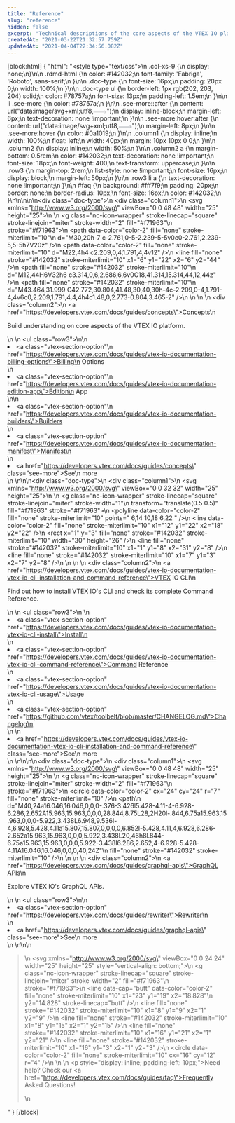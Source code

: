 ```yaml
---
title: "Reference"
slug: "reference"
hidden: false
excerpt: "Technical descriptions of the core aspects of the VTEX IO platform, CLI, and GraphQL APIs."
createdAt: "2021-03-22T21:32:57.759Z"
updatedAt: "2021-04-04T22:34:56.082Z"
---
```

[block:html]
{
  "html": "<style type=\"text/css\">\n    .col-xs-9 {\n       display: none;\n}\n\n    .rdmd-html {\n        color: #142032;\n        font-family: 'Fabriga', 'Roboto', sans-serif;\n    }\n\n    .doc-type {\n        font-size: 16px;\n        padding: 20px 0;\n        width: 100%;\n    }\n\n    .doc-type ul {\n        border-left: 1px rgb(202, 203, 204) solid;\n        color: #78757a;\n        font-size: 13px;\n        padding-left: 1.5em;\n    }\n\n    li .see-more {\n        color: #78757a;\n    }\n\n    .see-more::after {\n        content: url(\"data:image/svg+xml;utf8,<svg xmlns='http://www.w3.org/2000/svg' width='30' height='14' viewBox='0 -8 59 14' fill='none'><path d='M0 7H57' stroke='rgb(120, 117, 122)'></path><path d='M49 1L57.5 7L49 13' stroke='rgb(120, 117, 122)'></path></svg>\");\n        display: inline-block;\n        margin-left: 6px;\n        text-decoration: none !important;\n    }\n\n    .see-more:hover:after {\n        content: url(\"data:image/svg+xml;utf8,<svg xmlns='http://www.w3.org/2000/svg' width='30' height='14' viewBox='0 -8 59 14' fill='none'><path d='M0 7H57' stroke='rgb(20, 32, 50)'></path><path d='M49 1L57.5 7L49 13' stroke='rgb(20, 32, 50)'></path></svg>\");\n        margin-left: 8px;\n    }\n\n    .see-more:hover {\n        color: #0a1019;\n    }\n\n    .column1 {\n        display: inline;\n        width: 100%;\n        float: left;\n        width: 40px;\n        margin: 10px 10px 0 0;\n    }\n\n    .column2 {\n        display: inline;\n        width: 50%;\n    }\n\n    .column2 a {\n        margin-bottom: 0.5rem;\n        color: #142032;\n        text-decoration: none !important;\n        font-size: 18px;\n        font-weight: 400;\n        text-transform: uppercase;\n    }\n\n    .row3 {\n        margin-top: 2rem;\n        list-style: none !important;\n        font-size: 16px;\n        display: block;\n        margin-left: 50px;\n    }\n\n    .row3 li a {\n        text-decoration: none !important;\n    }\n\n    #faq {\n        background: #fff7f9;\n        padding: 20px;\n        border: none;\n        border-radius: 10px;\n        font-size: 16px;\n        color: #142032;\n    }\n</style>\n\n\n\n<div class=\"doc-type\">\n    <div class=\"column1\">\n        <svg xmlns=\"http://www.w3.org/2000/svg\" viewBox=\"0 0 48 48\" width=\"25\" height=\"25\">\n            <title>abc</title>\n            <g class=\"nc-icon-wrapper\" stroke-linecap=\"square\" stroke-linejoin=\"miter\" stroke-width=\"2\" fill=\"#f71963\"\n                stroke=\"#f71963\">\n                <path data-color=\"color-2\" fill=\"none\" stroke-miterlimit=\"10\"\n                    d=\"M30,20h-7 c-2.761,0-5-2.239-5-5v0c0-2.761,2.239-5,5-5h7V20z\" />\n                <path data-color=\"color-2\" fill=\"none\" stroke-miterlimit=\"10\" d=\"M22,4h4 c2.209,0,4,1.791,4,4v12\" />\n                <line fill=\"none\" stroke=\"#142032\" stroke-miterlimit=\"10\" x1=\"6\" y1=\"22\" x2=\"6\" y2=\"44\" />\n                <path fill=\"none\" stroke=\"#142032\" stroke-miterlimit=\"10\"\n                    d=\"M12,44H6V32h6 c3.314,0,6,2.686,6,6v0C18,41.314,15.314,44,12,44z\" />\n                <path fill=\"none\" stroke=\"#142032\" stroke-miterlimit=\"10\"\n                    d=\"M43.464,31.999 C42.772,30.804,41.48,30,40,30h-4c-2.209,0-4,1.791-4,4v6c0,2.209,1.791,4,4,4h4c1.48,0,2.773-0.804,3.465-2\" />\n            </g>\n        </svg>\n    </div>\n    <div class=\"column2\">\n        <a href=\"https://developers.vtex.com/docs/guides/concepts\">Concepts</a>\n        <p>Build understanding on core aspects of the VTEX IO platform.</p>\n    </div>\n    <ul class=\"row3\">\n\n        <li><a class=\"vtex-section-option\"\n                href=\"https://developers.vtex.com/docs/guides/vtex-io-documentation-billing-options\">Billing\n                Options</li>\n        <li><a class=\"vtex-section-option\"\n                href=\"https://developers.vtex.com/docs/guides/vtex-io-documentation-edition-app\">Edition\n                App</li>\n\n        <li><a class=\"vtex-section-option\"\n                href=\"https://developers.vtex.com/docs/guides/vtex-io-documentation-builders\">Builders</li>\n        <li><a class=\"vtex-section-option\" href=\"https://developers.vtex.com/docs/guides/vtex-io-documentation-manifest\">Manifest\n        </li>\n        <li><a href=\"https://developers.vtex.com/docs/guides/concepts\" class=\"see-more\">See\n                more</a></li>\n    </ul>\n</div>\n\n<div class=\"doc-type\">\n    <div class=\"column1\">\n        <svg xmlns=\"http://www.w3.org/2000/svg\" viewBox=\"0 0 32 32\" width=\"25\" height=\"25\">\n            <title>window code</title>\n            <g class=\"nc-icon-wrapper\" stroke-linecap=\"square\" stroke-linejoin=\"miter\" stroke-width=\"1\"\n                transform=\"translate(0.5 0.5)\" fill=\"#f71963\" stroke=\"#f71963\">\n                <polyline data-color=\"color-2\" fill=\"none\" stroke-miterlimit=\"10\" points=\" 6,14 10,18 6,22 \" />\n                <line data-color=\"color-2\" fill=\"none\" stroke-miterlimit=\"10\" x1=\"12\" y1=\"22\" x2=\"18\" y2=\"22\" />\n                <rect x=\"1\" y=\"3\" fill=\"none\" stroke=\"#142032\" stroke-miterlimit=\"10\" width=\"30\" height=\"26\" />\n                <line fill=\"none\" stroke=\"#142032\" stroke-miterlimit=\"10\" x1=\"1\" y1=\"8\" x2=\"31\" y2=\"8\" />\n                <line fill=\"none\" stroke=\"#142032\" stroke-miterlimit=\"10\" x1=\"7\" y1=\"3\" x2=\"7\" y2=\"8\" />\n            </g>\n        </svg>\n    </div>\n    <div class=\"column2\">\n        <a href=\"https://developers.vtex.com/docs/guides/vtex-io-documentation-vtex-io-cli-installation-and-command-reference\">VTEX IO CLI</a>\n        <p>Find out how to install VTEX IO's CLI and check its complete Command Reference.</p>\n    </div>\n    <ul class=\"row3\">\n        \n        <li><a class=\"vtex-section-option\" href=\"https://developers.vtex.com/docs/guides/vtex-io-documentation-vtex-io-cli-install\">Install\n        </li>\n        <li><a class=\"vtex-section-option\" href=\"https://developers.vtex.com/docs/guides/vtex-io-documentation-vtex-io-cli-command-reference\">Command Reference</li>\n        <li><a class=\"vtex-section-option\" href=\"https://developers.vtex.com/docs/guides/vtex-io-documentation-vtex-io-cli-usage\">Usage</li>\n        <li><a class=\"vtex-section-option\" href=\"https://github.com/vtex/toolbelt/blob/master/CHANGELOG.md\">Changelog\n        </li>\n        <!-- Atualizar no futuro\n        <li><a class=\"vtex-section-option\" href=\"\">Uninstall</li>\n        <li><a class=\"vtex-section-option\" href=\"\">Update\n        </li>\n        <li><a class=\"vtex-section-option\" href=\"\">Plugins\n        </li>\n        -->\n        <li><a href=\"https://developers.vtex.com/docs/guides/vtex-io-documentation-vtex-io-cli-installation-and-command-reference\" class=\"see-more\">See\n                more</a></li>\n    </ul>\n</div>\n\n\n<div class=\"doc-type\">\n    <div class=\"column1\">\n        <svg xmlns=\"http://www.w3.org/2000/svg\" viewBox=\"0 0 48 48\" width=\"25\" height=\"25\">\n            <title>settings gear</title>\n            <g class=\"nc-icon-wrapper\" stroke-linecap=\"square\" stroke-linejoin=\"miter\" stroke-width=\"2\" fill=\"#f71963\"\n                stroke=\"#f71963\">\n                <circle data-color=\"color-2\" cx=\"24\" cy=\"24\" r=\"7\" fill=\"none\" stroke-miterlimit=\"10\" />\n                <path\n                    d=\"M40,24a16.046,16.046,0,0,0-.376-3.426l5.428-4.11-4-6.928-6.286,2.652A15.963,15.963,0,0,0,28.844,8.75L28,2H20l-.844,6.75a15.963,15.963,0,0,0-5.922,3.438L6.948,9.536l-4,6.928,5.428,4.11a15.807,15.807,0,0,0,0,6.852l-5.428,4.11,4,6.928,6.286-2.652a15.963,15.963,0,0,0,5.922,3.438L20,46h8l.844-6.75a15.963,15.963,0,0,0,5.922-3.438l6.286,2.652,4-6.928-5.428-4.11A16.046,16.046,0,0,0,40,24Z\"\n                    fill=\"none\" stroke=\"#142032\" stroke-miterlimit=\"10\" />\n            </g>\n        </svg>\n    </div>\n    <div class=\"column2\">\n        <a href=\"https://developers.vtex.com/docs/guides/graphql-apis\">GraphQL APIs</a>\n        <p>Explore VTEX IO's GraphQL APIs.</p>\n    </div>\n    <ul class=\"row3\">\n\n        <li><a class=\"vtex-section-option\" href=\"https://developers.vtex.com/docs/guides/rewriter\">Rewriter\n        </li>\n        <li><a href=\"https://developers.vtex.com/docs/guides/graphql-apis\" class=\"see-more\">See\n                more</a></li>\n    </ul>\n</div>\n\n<blockquote id='faq'>\n    <svg xmlns=\"http://www.w3.org/2000/svg\" viewBox=\"0 0 24 24\" width=\"25\" height=\"25\" style=\"vertical-align: bottom;\">\n        <g class=\"nc-icon-wrapper\" stroke-linecap=\"square\" stroke-linejoin=\"miter\" stroke-width=\"2\" fill=\"#f71963\"\n            stroke=\"#f71963\">\n            <line data-cap=\"butt\" data-color=\"color-2\" fill=\"none\" stroke-miterlimit=\"10\" x1=\"23\" y1=\"19\" x2=\"18.828\"\n                y2=\"14.828\" stroke-linecap=\"butt\" />\n            <line fill=\"none\" stroke=\"#142032\" stroke-miterlimit=\"10\" x1=\"8\" y1=\"9\" x2=\"1\" y2=\"9\" />\n            <line fill=\"none\" stroke=\"#142032\" stroke-miterlimit=\"10\" x1=\"8\" y1=\"15\" x2=\"1\" y2=\"15\" />\n            <line fill=\"none\" stroke=\"#142032\" stroke-miterlimit=\"10\" x1=\"16\" y1=\"21\" x2=\"1\" y2=\"21\" />\n            <line fill=\"none\" stroke=\"#142032\" stroke-miterlimit=\"10\" x1=\"16\" y1=\"3\" x2=\"1\" y2=\"3\" />\n            <circle data-color=\"color-2\" fill=\"none\" stroke-miterlimit=\"10\" cx=\"16\" cy=\"12\" r=\"4\" />\n        </g>\n    </svg>\n    <p style=\"display: inline; padding-left: 10px;\">Need help? Check our <a href=\"https://developers.vtex.com/docs/guides/faq\">Frequently Asked Questions!</a></p>\n</blockquote>"
}
[/block]
